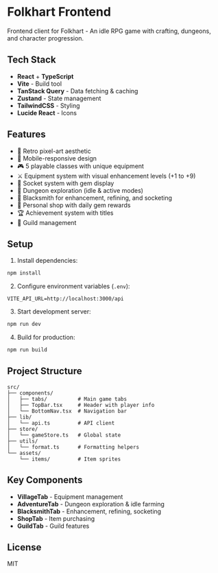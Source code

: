# Folkhart Frontend

Frontend client for Folkhart - An idle RPG game with crafting, dungeons, and character progression.

## Tech Stack

- **React** + **TypeScript**
- **Vite** - Build tool
- **TanStack Query** - Data fetching & caching
- **Zustand** - State management
- **TailwindCSS** - Styling
- **Lucide React** - Icons

## Features

- 🎨 Retro pixel-art aesthetic
- 📱 Mobile-responsive design
- 🎮 5 playable classes with unique equipment
- ⚔️ Equipment system with visual enhancement levels (+1 to +9)
- 💎 Socket system with gem display
- 🏰 Dungeon exploration (idle & active modes)
- 🔨 Blacksmith for enhancement, refining, and socketing
- 🛒 Personal shop with daily gem rewards
- 🏆 Achievement system with titles
- 👥 Guild management

## Setup

1. Install dependencies:
```bash
npm install
```

2. Configure environment variables (`.env`):
```env
VITE_API_URL=http://localhost:3000/api
```

3. Start development server:
```bash
npm run dev
```

4. Build for production:
```bash
npm run build
```

## Project Structure

```
src/
├── components/
│   ├── tabs/          # Main game tabs
│   ├── TopBar.tsx     # Header with player info
│   └── BottomNav.tsx  # Navigation bar
├── lib/
│   └── api.ts         # API client
├── store/
│   └── gameStore.ts   # Global state
├── utils/
│   └── format.ts      # Formatting helpers
└── assets/
    └── items/         # Item sprites
```

## Key Components

- **VillageTab** - Equipment management
- **AdventureTab** - Dungeon exploration & idle farming
- **BlacksmithTab** - Enhancement, refining, socketing
- **ShopTab** - Item purchasing
- **GuildTab** - Guild features

## License

MIT
